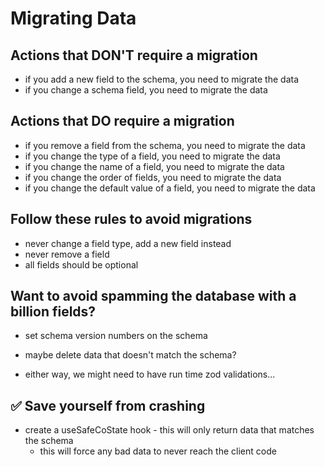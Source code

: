 # Migrating Data

## Actions that DON'T require a migration

- if you add a new field to the schema, you need to migrate the data
- if you change a schema field, you need to migrate the data

## Actions that DO require a migration

- if you remove a field from the schema, you need to migrate the data
- if you change the type of a field, you need to migrate the data
- if you change the name of a field, you need to migrate the data
- if you change the order of fields, you need to migrate the data
- if you change the default value of a field, you need to migrate the data

## Follow these rules to avoid migrations

- never change a field type, add a new field instead
- never remove a field
- all fields should be optional

## Want to avoid spamming the database with a billion fields?

- set schema version numbers on the schema
- maybe delete data that doesn't match the schema?

- either way, we might need to have run time zod validations...

## ✅ Save yourself from crashing

- create a useSafeCoState hook - this will only return data that matches the schema
  - this will force any bad data to never reach the client code
